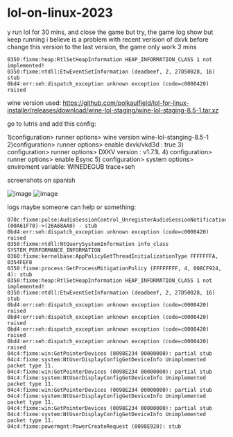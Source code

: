# lol-on-linux-2023
y run lol for 30 mins, and close the game but try, the game log show but keep running 
i believe is a problem with recent verision of dxvk before change this version to the last version, the game only work 3 mins
```
0350:fixme:heap:RtlSetHeapInformation HEAP_INFORMATION_CLASS 1 not implemented!
0350:fixme:ntdll:EtwEventSetInformation (deadbeef, 2, 27D50028, 16) stub
0bd4:err:seh:dispatch_exception unknown exception (code=c0000420) raised
```

wine version used:  https://github.com/polkaulfield/lol-for-linux-installer/releases/download/wine-lol-staging/wine-lol-staging-8.5-1.tar.xz

go to lutris and add this config: 

1)configuration> runner options> wine version wine-lol-stanging-8.5-1
2)configuration> runner options> enable dxvk/vkd3d : true
3) configuration> runner options> DXKV version : v1.7.1L
4) configuration> runner options> enable Esync
5) configuration> system options> enviroment variable: WINEDEGUB  trace+seh

screenshots on spanish

![image](https://user-images.githubusercontent.com/22879539/231023700-78efc24e-1887-4a1a-b028-5beeec8d173b.png)
![image](https://user-images.githubusercontent.com/22879539/231023736-b75471d6-f7d8-45a2-b388-696d1826b49e.png)


logs maybe someone can help or something:
```
070c:fixme:pulse:AudioSessionControl_UnregisterAudioSessionNotification (00A61F70)->(26A68AA0) - stub
0bd4:err:seh:dispatch_exception unknown exception (code=c0000420) raised
0350:fixme:ntdll:NtQuerySystemInformation info_class SYSTEM_PERFORMANCE_INFORMATION
0360:fixme:kernelbase:AppPolicyGetThreadInitializationType FFFFFFFA, 0354FEF8
0350:fixme:process:GetProcessMitigationPolicy (FFFFFFFF, 4, 008CF924, 4): stub
0350:fixme:heap:RtlSetHeapInformation HEAP_INFORMATION_CLASS 1 not implemented!
0350:fixme:ntdll:EtwEventSetInformation (deadbeef, 2, 27D50028, 16) stub
0bd4:err:seh:dispatch_exception unknown exception (code=c0000420) raised
0bd4:err:seh:dispatch_exception unknown exception (code=c0000420) raised
0bd4:err:seh:dispatch_exception unknown exception (code=c0000420) raised
0bd4:err:seh:dispatch_exception unknown exception (code=c0000420) raised
04c4:fixme:win:GetPointerDevices (0098E234 00000000): partial stub
04c4:fixme:system:NtUserDisplayConfigGetDeviceInfo Unimplemented packet type 11.
04c4:fixme:win:GetPointerDevices (0098E234 00000000): partial stub
04c4:fixme:system:NtUserDisplayConfigGetDeviceInfo Unimplemented packet type 11.
04c4:fixme:win:GetPointerDevices (0098E234 00000000): partial stub
04c4:fixme:system:NtUserDisplayConfigGetDeviceInfo Unimplemented packet type 11.
04c4:fixme:win:GetPointerDevices (0098E234 00000000): partial stub
04c4:fixme:system:NtUserDisplayConfigGetDeviceInfo Unimplemented packet type 11.
04c4:fixme:powermgnt:PowerCreateRequest (0098E920): stub

```
